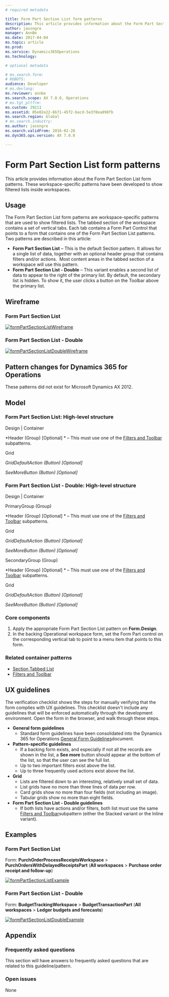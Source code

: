 ```yaml
---
# required metadata

title: Form Part Section List form patterns
description: This article provides information about the Form Part Section List form patterns. These workspace-specific patterns have been developed to show filtered lists inside workspaces.
author: jasongre
manager: AnnBe
ms.date: 2017-04-04
ms.topic: article
ms.prod: 
ms.service: Dynamics365Operations
ms.technology: 

# optional metadata

# ms.search.form: 
# ROBOTS: 
audience: Developer
# ms.devlang: 
ms.reviewer: annbe
ms.search.scope: AX 7.0.0, Operations
# ms.tgt_pltfrm: 
ms.custom: 29211
ms.assetid: 05e02e22-6b71-45f2-bacd-5e3f8ea898fb
ms.search.region: Global
# ms.search.industry: 
ms.author: jasongre
ms.search.validFrom: 2016-02-28
ms.dyn365.ops.version: AX 7.0.0

---
```


# Form Part Section List form patterns

This article provides information about the Form Part Section List form patterns. These workspace-specific patterns have been developed to show filtered lists inside workspaces.

Usage
-----

The Form Part Section List form patterns are workspace-specific patterns that are used to show filtered lists. The tabbed section of the workspace contains a set of vertical tabs. Each tab contains a Form Part Control that points to a form that contains one of the Form Part Section List patterns. Two patterns are described in this article:

-   **Form Part Section List** – This is the default Section pattern. It allows for a single list of data, together with an optional header group that contains filters and/or actions.  Most content areas in the tabbed section of a workspace will use this pattern.
-   **Form Part Section List - Double** – This variant enables a second list of data to appear to the right of the primary list. By default, the secondary list is hidden. To show it, the user clicks a button on the Toolbar above the primary list.

## Wireframe
### Form Part Section List

[![formPartSectionListWireframe](./media/formpartsectionlistwireframe.png)](./media/formpartsectionlistwireframe.png)

### Form Part Section List - Double

[![formPartSectionListDoubleWireframe](./media/formpartsectionlistdoublewireframe.png)](./media/formpartsectionlistdoublewireframe.png)

## Pattern changes for Dynamics 365 for Operations
These patterns did not exist for Microsoft Dynamics AX 2012.

## Model
### Form Part Section List: High-level structure

Design | Container

*Header (Group) \[Optional\] * – This must use one of the [Filters and Toolbar](filters-toolbar-subpattern.md) subpatterns.

Grid

*GridDefaultAction (Button) \[Optional\]*

*SeeMoreButton (Button) \[Optional\]*

### Form Part Section List - Double: High-level structure

Design | Container

PrimaryGroup (Group)

*Header (Group) \[Optional\] * – This must use one of the [Filters and Toolbar](filters-toolbar-subpattern.md) subpatterns.

Grid

*GridDefaultAction (Button) \[Optional\]*

*SeeMoreButton (Button) \[Optional\]*

SecondaryGroup (Group)

*Header (Group) \[Optional\] * – This must use one of the [Filters and Toolbar](filters-toolbar-subpattern.md) subpatterns.

Grid

*GridDefaultAction (Button) \[Optional\]*

*SeeMoreButton (Button) \[Optional\]*

### Core components

1.  Apply the appropriate Form Part Section List pattern on **Form.Design**.
2.  In the backing Operational workspace form, set the Form Part control on the corresponding vertical tab to point to a menu item that points to this form.

### Related container patterns

-   [Section Tabbed List](section-tabbed-list-subpattern.md)
-   [Filters and Toolbar](filters-toolbar-subpattern.md)

## UX guidelines
The verification checklist shows the steps for manually verifying that the form complies with UX guidelines. This checklist doesn't include any guidelines that will be enforced automatically through the development environment. Open the form in the browser, and walk through these steps.

-   **General form guidelines**
    -   Standard form guidelines have been consolidated into the Dynamics 365 for Operations [General Form Guidelines](general-form-guidelines.md)document.
-   **Pattern-specific guidelines**
    -   If a backing form exists, and especially if not all the records are shown in the list, a **See more** button should appear at the bottom of the list, so that the user can see the full list.
    -   Up to two important filters exist above the list.
    -   Up to three frequently used actions exist above the list.
-   **Grid**
    -   Lists are filtered down to an interesting, relatively small set of data.
    -   List grids have no more than three lines of data per row.
    -   Card grids show no more than four fields (not including an image).
    -   Tabular grids show no more than eight fields.
-   **Form Part Section List - Double guidelines**
    -   If both lists have actions and/or filters, both list must use the same [Filters and Toolbar](filters-toolbar-subpattern.md)subpattern (either the Stacked variant or the Inline variant).

## Examples
### Form Part Section List

Form: **PurchOrderProcessReceiptsWorkspace** &gt; **PurchOrdersWithDelayedReceiptsPart** (**All workspaces** &gt; **Purchase order receipt and follow-up**) 

[![formPartSectionListExample](./media/formpartsectionlistexample.png)](./media/formpartsectionlistexample.png)

### Form Part Section List - Double

Form: **BudgetTrackingWorkspace** &gt; **BudgetTransactionPart** (**All workspaces** &gt; **Ledger budgets and forecasts**) 

[![formPartSectionListDoubleExample](./media/formpartsectionlistdoubleexample.png)](./media/formpartsectionlistdoubleexample.png)

## Appendix
### Frequently asked questions

This section will have answers to frequently asked questions that are related to this guideline/pattern.

### Open issues

None

